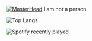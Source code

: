 [![MasterHead](https://files.catbox.moe/npdvlt.png)](https://github.com/fukounaglr) I am not a person




 ![Top Langs](https://github-readme-stats.vercel.app/api/top-langs/?username=fukounaglr&layout=compact)
 
 ![Spotify recently played](https://spotify-recently-played-readme.vercel.app/api?user=31d2qsiawil3cfgdomg2jia5w4ka)
 
